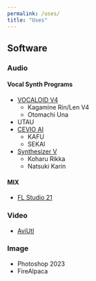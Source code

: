```yaml
---
permalink: /uses/
title: "Uses"
---
```


## Software
### Audio
#### Vocal Synth Programs
- [VOCALOID V4](https://www.vocaloid.com/)
  - Kagamine Rin/Len V4
  - Otomachi Una
- UTAU
- [CEVIO AI](https://cevio.jp)
  - KAFU
  - SEKAI
- [Synthesizer V](https://dreamtonics.com/synthesizerv/)
  - Koharu Rikka
  - Natsuki Karin

#### MIX
- [FL Studio 21](https://www.image-line.com)

### Video
- [AviUtl](https://www.videohelp.com/software/AviUtl)

### Image
- Photoshop 2023
- FireAlpaca
